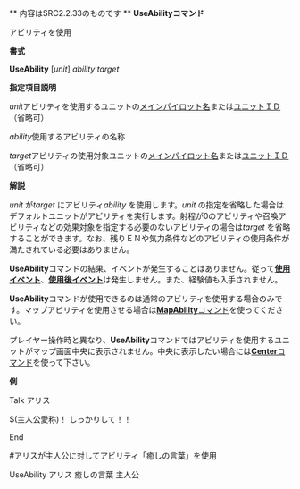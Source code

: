 ** 内容はSRC2.2.33のものです **
**UseAbilityコマンド**

アビリティを使用

**書式**

**UseAbility** [*unit*] *ability* *target*

**指定項目説明**

*unit*アビリティを使用するユニットの[メインパイロット名](メインパイロット名.md)または[ユニットＩＤ](ユニットＩＤ.md)（省略可）

*ability*使用するアビリティの名称

*target*アビリティの使用対象ユニットの[メインパイロット名](メインパイロット名.md)または[ユニットＩＤ](ユニットＩＤ.md)（省略可）

**解説**

*unit* が*target* にアビリティ*ability* を使用します。*unit* の指定を省略した場合はデフォルトユニットがアビリティを実行します。射程が0のアビリティや召喚アビリティなどの効果対象を指定する必要のないアビリティの場合は*target* を省略することができます。なお、残りＥＮや気力条件などのアビリティの使用条件が満たされている必要はありません。

**UseAbility**コマンドの結果、イベントが発生することはありません。従って[**使用イベント**](使用イベント.md)、[**使用後イベント**](使用後イベント.md)は発生しません。また、経験値も入手されません。

**UseAbility**コマンドが使用できるのは通常のアビリティを使用する場合のみです。マップアビリティを使用させる場合は[**MapAbility**コマンド](MapAbilityコマンド.md)を使ってください。

プレイヤー操作時と異なり、**UseAbility**コマンドではアビリティを使用するユニットがマップ画面中央に表示されません。中央に表示したい場合には[**Center**コマンド](Centerコマンド.md)を使って下さい。

**例**

Talk アリス

$(主人公愛称)！ しっかりして！！

End

#アリスが主人公に対してアビリティ「癒しの言葉」を使用

UseAbility アリス 癒しの言葉 主人公
